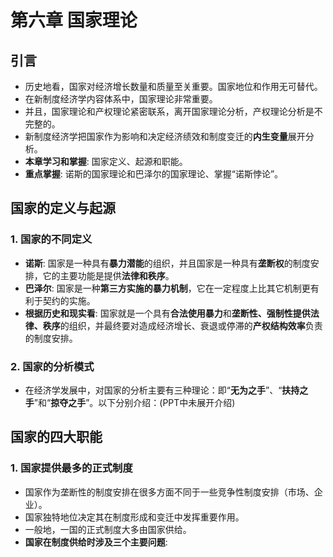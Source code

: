 # 第六章 国家理论
## 引言
* 历史地看，国家对经济增长数量和质量至关重要。国家地位和作用无可替代。
* 在新制度经济学内容体系中，国家理论非常重要。
* 并且，国家理论和产权理论紧密联系，离开国家理论分析，产权理论分析是不完整的。
* 新制度经济学把国家作为影响和决定经济绩效和制度变迁的**内生变量**展开分析。
* **本章学习和掌握**: 国家定义、起源和职能。
* **重点掌握**: 诺斯的国家理论和巴泽尔的国家理论、掌握“诺斯悖论”。
## 国家的定义与起源
### 1. 国家的不同定义
* **诺斯**: 国家是一种具有**暴力潜能**的组织，并且国家是一种具有**垄断权**的制度安排，它的主要功能是提供**法律和秩序**。
* **巴泽尔**: 国家是一种**第三方实施的暴力机制**，它在一定程度上比其它机制更有利于契约的实施。
* **根据历史和现实看**: 国家就是一个具有**合法使用暴力**和**垄断性、强制性提供法律、秩序**的组织，并最终要对造成经济增长、衰退或停滞的**产权结构效率**负责的制度安排。
### 2. 国家的分析模式
* 在经济学发展中，对国家的分析主要有三种理论：即“**无为之手**”、“**扶持之手**”和“**掠夺之手**”。以下分别介绍：(PPT中未展开介绍)
## 国家的四大职能
### 1. 国家提供最多的正式制度
* 国家作为垄断性的制度安排在很多方面不同于一些竞争性制度安排（市场、企业）。
* 国家独特地位决定其在制度形成和变迁中发挥重要作用。
* 一般地，一国的正式制度大多由国家供给。
* **国家在制度供给时涉及三个主要问题**: